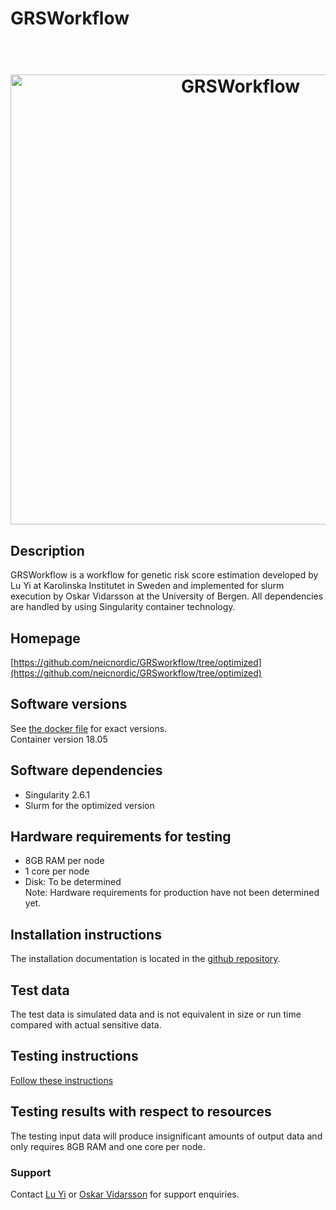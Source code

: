 # GRSWorkflow
<h1 align="center">
  <br>
  <a href="https://github.com/neicnordic/GRSworkflow/tree/optimized"><img src="https://raw.githubusercontent.com/neicnordic/GRSworkflow/optimized/.GRSworkflowDAG.png" alt="GRSWorkflow" width="720"></a>
</h1>

## Description
GRSWorkflow is a workflow for genetic risk score estimation developed by Lu Yi at Karolinska Institutet in Sweden and implemented for slurm execution by Oskar Vidarsson at the University of Bergen. All dependencies are handled by using Singularity container technology. 

## Homepage
[https://github.com/neicnordic/GRSworkflow/tree/optimized](https://github.com/neicnordic/GRSworkflow/tree/optimized)

## Software versions
See [the docker file](https://github.com/neicnordic/GRSworkflow/blob/optimized/Dockerfile) for exact versions.  
Container version 18.05

## Software dependencies
* Singularity 2.6.1
* Slurm for the optimized version

## Hardware requirements for testing
* 8GB RAM per node  
* 1 core per node  
* Disk: To be determined  
Note: Hardware requirements for production have not been determined yet.  

## Installation instructions
The installation documentation is located in the [github repository](https://github.com/neicnordic/GRSworkflow/tree/optimized). 

## Test data
The test data is simulated data and is not equivalent in size or run time compared with actual sensitive data.

## Testing instructions 
[Follow these instructions](https://github.com/neicnordic/GRSworkflow/tree/optimized#step-by-step-instructions-to-adapt-the-parallelized-workflow-to-your-local-slurm-setup)

## Testing results with respect to resources
The testing input data will produce insignificant amounts of output data and only requires 8GB RAM and one core per node.  

### Support
Contact [Lu Yi](mailto:lu.yi@ki.se) or [Oskar Vidarsson](mailto:oskar.vidarsson@uib.no) for support enquiries.  
